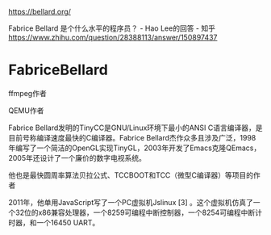 https://bellard.org/




Fabrice Bellard 是个什么水平的程序员？ - Hao Lee的回答 - 知乎
https://www.zhihu.com/question/28388113/answer/150897437




# FabriceBellard




ffmpeg作者

QEMU作者

Fabrice Bellard发明的TinyCC是GNU/Linux环境下最小的ANSI C语言编译器，是目前号称编译速度最快的C编译器。Fabrice Bellard杰作众多且涉及广泛，1998年编写了一个简洁的OpenGL实现TinyGL，2003年开发了Emacs克隆QEmacs，2005年还设计了一个廉价的数字电视系统。


他也是最快圆周率算法贝拉公式、TCCBOOT和TCC（微型C编译器）等项目的作者


2011年，他单用JavaScript写了一个PC虚拟机Jslinux [3]  。这个虚拟机仿真了一个32位的x86兼容处理器，一个8259可编程中断控制器，一个8254可编程中断计时器，和一个16450 UART。






































